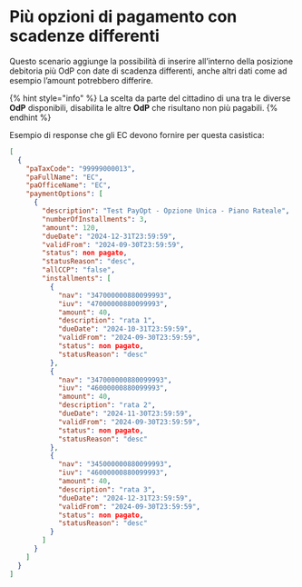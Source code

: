 # Più opzioni di pagamento con scadenze differenti

Questo scenario aggiunge la possibilità di inserire all’interno della posizione debitoria più OdP con date di scadenza differenti, anche altri dati come ad esempio l’amount potrebbero differire.

{% hint style="info" %}
La scelta da parte del cittadino di una tra le diverse **OdP** disponibili, disabilita le altre **OdP** che risultano non più pagabili.
{% endhint %}

Esempio di response che gli EC devono fornire per questa casistica:

```json
[
  {
    "paTaxCode": "99999000013",
    "paFullName": "EC",
    "paOfficeName": "EC",
    "paymentOptions": [
      {
        "description": "Test PayOpt - Opzione Unica - Piano Rateale",
        "numberOfInstallments": 3,
        "amount": 120,
        "dueDate": "2024-12-31T23:59:59",
        "validFrom": "2024-09-30T23:59:59",
        "status": non pagato,
        "statusReason": "desc",
        "allCCP": "false",
        "installments": [
          {
            "nav": "347000000880099993",
            "iuv": "47000000880099993",
            "amount": 40,
            "description": "rata 1",
            "dueDate": "2024-10-31T23:59:59",
            "validFrom": "2024-09-30T23:59:59",
            "status": non pagato,
            "statusReason": "desc"
          },
          {
            "nav": "347000000880099993",
            "iuv": "46000000880099993",
            "amount": 40,
            "description": "rata 2",
            "dueDate": "2024-11-30T23:59:59",
            "validFrom": "2024-09-30T23:59:59",
            "status": non pagato,
            "statusReason": "desc"
          },
          {
            "nav": "345000000880099993",
            "iuv": "46000000880099993",
            "amount": 40,
            "description": "rata 3",
            "dueDate": "2024-12-31T23:59:59",
            "validFrom": "2024-09-30T23:59:59",
            "status": non pagato,
            "statusReason": "desc"
          }
        ]
      }
    ]
  }
]

```
